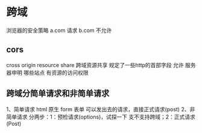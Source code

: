 # 跨域

浏览器的安全策略
a.com 请求 b.com 不允许

## cors

cross origin resource share
跨域资源共享
规定了一些http的首部字段 允许 服务器申明 哪些站点 有资源的访问权限

## 跨域分简单请求和非简单请求

1、简单请求
html 原生 form 表单 可以发出去的请求，直接正式请求(post)
2、非简单请求
分两步：1：预检请求(options)，试探一下 支不支持跨域；2：正式请求(Post)
